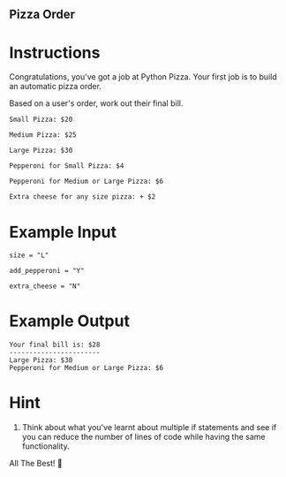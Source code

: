 ## Pizza Order

# Instructions

Congratulations, you've got a job at Python Pizza. Your first job is to build an automatic pizza order. 

Based on a user's order, work out their final bill. 

```
Small Pizza: $20
```

```
Medium Pizza: $25
```

```
Large Pizza: $30
```

```
Pepperoni for Small Pizza: $4
```

```
Pepperoni for Medium or Large Pizza: $6
```

```
Extra cheese for any size pizza: + $2
```

# Example Input

```
size = "L"
```

```
add_pepperoni = "Y"
```

```
extra_cheese = "N"
```

# Example Output

```
Your final bill is: $28
-----------------------
Large Pizza: $30
Pepperoni for Medium or Large Pizza: $6
```

# Hint

1. Think about what you've learnt about multiple if statements and see if you can reduce the number of lines of code while having the same functionality.

All The Best! 🤜
